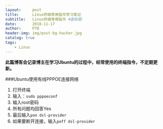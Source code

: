 ```yaml
---
layout:     post                    
title:      Linux终端常用指令学习笔记               
subtitle:   Linux终端常用指令 #副标题
date:       2018-11-17              
author:     P70                      
header-img: img/post-bg-hacker.jpg    
catalog: true                       
tags:                               
    - Linux
---
```


**此篇博客会记录博主在学习Ubuntu的过程中，经常使用的终端指令，不定期更新。**

###Ubuntu使用有线PPPOE连接网络

1. 打开终端
2. 输入：`sudo pppoeconf`
3. 输入root密码
4. 所有问题均回答Yes
5. 最后输入`pon dsl-provider`
6. 如果要断开连接，输入`poff dsl-provider`
